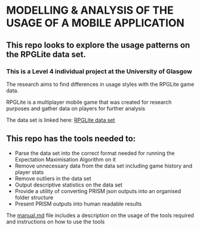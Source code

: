 # MODELLING & ANALYSIS OF THE USAGE OF A MOBILE APPLICATION

## This repo looks to explore the usage patterns on the RPGLite data set. 

### This is a Level 4 individual project at the University of Glasgow

The research aims to find differences in usage styles with the RPGLite game data.

RPGLite is a multiplayer mobile game that was created for research purposes and gather data on players for further analysis

The data set is linked here: [RPGLite data set](https://researchdata.gla.ac.uk/1070/)


## This repo has the tools needed to:
 - Parse the data set into the correct format needed for running the Expectation Maximisation Algorithm on it
 - Remove unnecessary data from the data set including game history and player stats
 - Remove outliers in the data set
 - Output descriptive statistics on the data set
 - Provide a utility of converting PRISM json outputs into an organised folder structure
 - Present PRISM outputs into human readable results

The [manual.md](src/manual.md) file includes a description on the usage of the tools required and instructions on how to use the tools